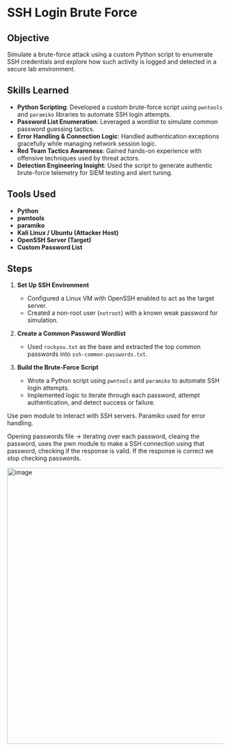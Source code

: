 # SSH Login Brute Force

## Objective  
Simulate a brute-force attack using a custom Python script to enumerate SSH credentials and explore how such activity is logged and detected in a secure lab environment.

## Skills Learned  
- **Python Scripting**: Developed a custom brute-force script using `pwntools` and `paramiko` libraries to automate SSH login attempts.  
- **Password List Enumeration**: Leveraged a wordlist to simulate common password guessing tactics.  
- **Error Handling & Connection Logic**: Handled authentication exceptions gracefully while managing network session logic.  
- **Red Team Tactics Awareness**: Gained hands-on experience with offensive techniques used by threat actors.  
- **Detection Engineering Insight**: Used the script to generate authentic brute-force telemetry for SIEM testing and alert tuning.

## Tools Used  
- **Python**  
- **pwntools**  
- **paramiko**  
- **Kali Linux / Ubuntu (Attacker Host)**  
- **OpenSSH Server (Target)**  
- **Custom Password List**

## Steps

1. **Set Up SSH Environment**  
   - Configured a Linux VM with OpenSSH enabled to act as the target server.  
   - Created a non-root user (`notroot`) with a known weak password for simulation.

2. **Create a Common Password Wordlist**  
   - Used `rockyou.txt` as the base and extracted the top common passwords into `ssh-common-passwords.txt`.

3. **Build the Brute-Force Script**  
   - Wrote a Python script using `pwntools` and `paramiko` to automate SSH login attempts.  
   - Implemented logic to iterate through each password, attempt authentication, and detect success or failure.

Use pwn module to interact with SSH servers. Paramiko used for error handling.

Opening passwords file -> iterating over each password, cleaing the password, uses the pwn module to make a SSH connection using that password, checking if the response is valid. If the response is correct we stop checking passwords.

<img width="1008" height="644" alt="image" src="https://github.com/user-attachments/assets/880b36df-ff48-4915-810f-f97f22a15e1d" />
